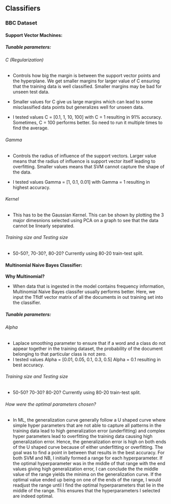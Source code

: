 ## Classifiers
### BBC Dataset
#### Support Vector Machines:

##### Tunable parameters: 
###### C (Regularization) 
* Controls how big the margin is between the support vector points and the hyperplane. We get smaller margins for larger value of C ensuring that the training data is well classified. Smaller margins may be bad for unseen test data. 
* Smaller values for C give us large margins which can lead to some misclassified data points but generalizes well for unseen data.

* I tested values C = [0.1, 1, 10, 100] with C = 1 resulting in 91% accuracy. Sometimes, C = 100 performs better. So need to run it multiple times to find the average.


###### Gamma 
* Controls the radius of influence of the support vectors. Larger value means that the radius of influence is support vector itself leading to overfitting. Smaller values means that SVM cannot capture the shape of the data. 

* I tested values Gamma = [1, 0.1, 0.01] with Gamma = 1 resulting in highest accuracy.

###### Kernel
* This has to be the Gaussian Kernel. This can be shown by plotting the 3 major dimesnions selected using PCA on a graph to see that the data cannot be linearly separated.


###### Training size and Testing size
* 50-50?, 70-30?, 80-20? Currently using 80-20 train-test split.


#### Multinomial Naive Bayes Classifier:

**Why Multinomial?**
* When data that is ingested in the model contains frequency information, Multinomial Naive Bayes classifer usually performs better. Here, we input the TfIdf vector matrix of all the documents in out training set into the classifier. 

##### Tunable parameters:

###### Alpha
* Laplace smoothing parameter to ensure that if a word and a class do not appear together in the training dataset, the probability of the document belonging to that particular class is not zero. 
* I tested values Alpha = [0.01, 0.05, 0.1, 0.3, 0.5] Alpha = 0.1 resulting in best accuracy.

###### Training size and Testing size 
* 50-50? 70-30? 80-20? Currently using 80-20 train-test split.

	
	
###### How were the optimal parameters chosen?

* In ML, the generalization curve generally follow a U shaped curve where simple hyper parameters that are not able to capture all patterns in the training data lead to high generalization error (underfitting) and complex hyper parameters lead to overfitting the training data causing high generalization error. Hence, the generalization error is high on both ends of the U shaped curve because of either underfitting or overfitting. The goal was to find a point in between that results in the best accuracy. For both SVM and NB, I initially formed a range for each hyperparameter. If the optimal hyperparameter was in the middle of that range with the end values giving high generalization error, I can conclude the the middle value of the range yields the minima on the generalization curve. If the optimal value ended up being on one of the ends of the range, I would readjust the range until I find the optimal hyperparameters that lie in the middle of the range. This ensures that the hyperparameters I selected are indeed optimal.



